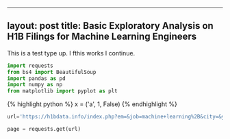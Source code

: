 

---
layout: post
title:  Basic Exploratory Analysis on H1B Filings for Machine Learning Engineers
---


This is a test type up. I fthis works I continue.



```python
import requests
from bs4 import BeautifulSoup
import pandas as pd
import numpy as np
from matplotlib import pyplot as plt
```
{% highlight python %}
x = ('a', 1, False)
{% endhighlight %}



```python
url='https://h1bdata.info/index.php?em=&job=machine+learning%2B&city=&year=All+Years'
```


```python
page = requests.get(url)
```




